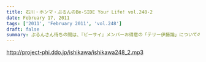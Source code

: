 ```yaml
---
title: 石川・ホンマ・ぶるんのBe-SIDE Your Life! vol.248-2
date: February 17, 2011
tags: ['2011', 'February 2011', 'vol.248']
draft: false
summary: ぶるんさん待ちの間は、『ビーサイ』メンバーお得意の「テリー伊藤論」についての激論が・・・（OA・配信不可の内容）そこに何かの原点があるわけですね。NAMAE
---
```


http://project-phi.ddo.jp/ishikawa/ishikawa248_2.mp3